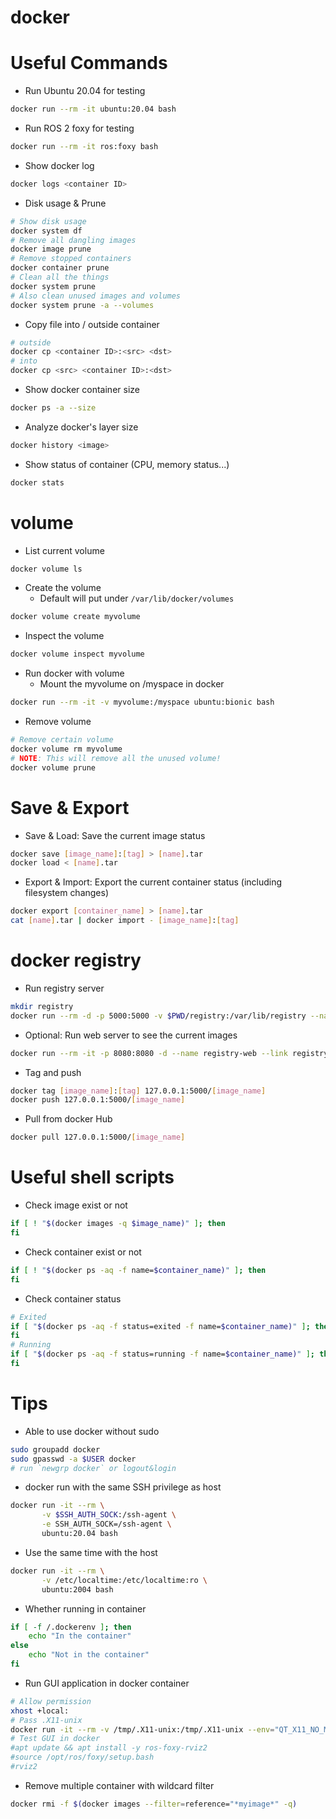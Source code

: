 # docker

# Useful Commands

* Run Ubuntu 20.04 for testing
```bash
docker run --rm -it ubuntu:20.04 bash
```

* Run ROS 2 foxy for testing
```bash
docker run --rm -it ros:foxy bash
```

* Show docker log
```bash
docker logs <container ID>
```

* Disk usage & Prune
```bash
# Show disk usage
docker system df
# Remove all dangling images
docker image prune
# Remove stopped containers
docker container prune
# Clean all the things
docker system prune
# Also clean unused images and volumes
docker system prune -a --volumes
```

* Copy file into / outside container
```bash
# outside
docker cp <container ID>:<src> <dst>
# into
docker cp <src> <container ID>:<dst>
```

* Show docker container size
```bash
docker ps -a --size
```

* Analyze docker's layer size
```bash
docker history <image>
```

* Show status of container (CPU, memory status...)

```bash
docker stats
```

# volume

* List current volume
```bash
docker volume ls
```

* Create the volume
  - Default will put under `/var/lib/docker/volumes`
```bash
docker volume create myvolume
```

* Inspect the volume
```bash
docker volume inspect myvolume
```

* Run docker with volume
  - Mount the myvolume on /myspace in docker
```bash
docker run --rm -it -v myvolume:/myspace ubuntu:bionic bash
```

* Remove volume
```bash
# Remove certain volume
docker volume rm myvolume
# NOTE: This will remove all the unused volume!
docker volume prune
```

# Save & Export

* Save & Load: Save the current image status
```bash
docker save [image_name]:[tag] > [name].tar
docker load < [name].tar
```

* Export & Import: Export the current container status (including filesystem changes)
```bash
docker export [container_name] > [name].tar
cat [name].tar | docker import - [image_name]:[tag]
```

# docker registry

* Run registry server
```bash
mkdir registry
docker run --rm -d -p 5000:5000 -v $PWD/registry:/var/lib/registry --name registry registry:2
```

* Optional: Run web server to see the current images
```bash
docker run --rm -it -p 8080:8080 -d --name registry-web --link registry -e REGISTRY_URL=http://registry:5000/v2 -e REGISTRY_NAME=localhost:5000 hyper/docker-registry-web
```

* Tag and push
```bash
docker tag [image_name]:[tag] 127.0.0.1:5000/[image_name]
docker push 127.0.0.1:5000/[image_name]
```

* Pull from docker Hub
```bash
docker pull 127.0.0.1:5000/[image_name]
```

# Useful shell scripts

* Check image exist or not
```bash
if [ ! "$(docker images -q $image_name)" ]; then
fi
```

* Check container exist or not
```bash
if [ ! "$(docker ps -aq -f name=$container_name)" ]; then
fi
```

* Check container status
```bash
# Exited
if [ "$(docker ps -aq -f status=exited -f name=$container_name)" ]; then
fi
# Running
if [ "$(docker ps -aq -f status=running -f name=$container_name)" ]; then
fi
```

# Tips

* Able to use docker without sudo
```bash
sudo groupadd docker
sudo gpasswd -a $USER docker
# run `newgrp docker` or logout&login 
```

* docker run with the same SSH privilege as host
```bash
docker run -it --rm \
       -v $SSH_AUTH_SOCK:/ssh-agent \
       -e SSH_AUTH_SOCK=/ssh-agent \
       ubuntu:20.04 bash
```

* Use the same time with the host
```bash
docker run -it --rm \
       -v /etc/localtime:/etc/localtime:ro \
       ubuntu:2004 bash
```

* Whether running in container
```bash
if [ -f /.dockerenv ]; then
    echo "In the container"
else
    echo "Not in the container"
fi
```

* Run GUI application in docker container
```bash
# Allow permission
xhost +local:
# Pass .X11-unix
docker run -it --rm -v /tmp/.X11-unix:/tmp/.X11-unix --env="QT_X11_NO_MITSHM=1" --env "DISPLAY=$DISPLAY" ros:foxy
# Test GUI in docker
#apt update && apt install -y ros-foxy-rviz2
#source /opt/ros/foxy/setup.bash
#rviz2
```

* Remove multiple container with wildcard filter

```bash
docker rmi -f $(docker images --filter=reference="*myimage*" -q)
```
